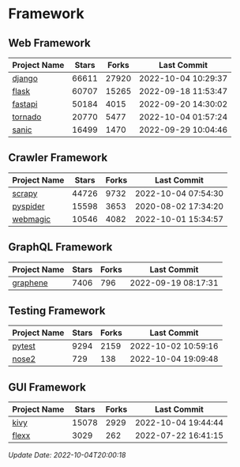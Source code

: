 # Framework

## Web Framework
| Project Name | Stars | Forks | Last Commit |
| ------------ | ----- | ----- | ----------- |
| [django](https://github.com/django/django) | 66611 | 27920 | 2022-10-04 10:29:37 |
| [flask](https://github.com/pallets/flask) | 60707 | 15265 | 2022-09-18 11:53:47 |
| [fastapi](https://github.com/tiangolo/fastapi) | 50184 | 4015 | 2022-09-20 14:30:02 |
| [tornado](https://github.com/tornadoweb/tornado) | 20770 | 5477 | 2022-10-04 01:57:24 |
| [sanic](https://github.com/sanic-org/sanic) | 16499 | 1470 | 2022-09-29 10:04:46 |

## Crawler Framework
| Project Name | Stars | Forks | Last Commit |
| ------------ | ----- | ----- | ----------- |
| [scrapy](https://github.com/scrapy/scrapy) | 44726 | 9732 | 2022-10-04 07:54:30 |
| [pyspider](https://github.com/binux/pyspider) | 15598 | 3653 | 2020-08-02 17:34:20 |
| [webmagic](https://github.com/code4craft/webmagic) | 10546 | 4082 | 2022-10-01 15:34:57 |

## GraphQL Framework
| Project Name | Stars | Forks | Last Commit |
| ------------ | ----- | ----- | ----------- |
| [graphene](https://github.com/graphql-python/graphene) | 7406 | 796 | 2022-09-19 08:17:31 |

## Testing Framework
| Project Name | Stars | Forks | Last Commit |
| ------------ | ----- | ----- | ----------- |
| [pytest](https://github.com/pytest-dev/pytest) | 9294 | 2159 | 2022-10-02 10:59:16 |
| [nose2](https://github.com/nose-devs/nose2) | 729 | 138 | 2022-10-04 19:09:48 |

## GUI Framework
| Project Name | Stars | Forks | Last Commit |
| ------------ | ----- | ----- | ----------- |
| [kivy](https://github.com/kivy/kivy) | 15078 | 2929 | 2022-10-04 19:44:44 |
| [flexx](https://github.com/flexxui/flexx) | 3029 | 262 | 2022-07-22 16:41:15 |

*Update Date: 2022-10-04T20:00:18*